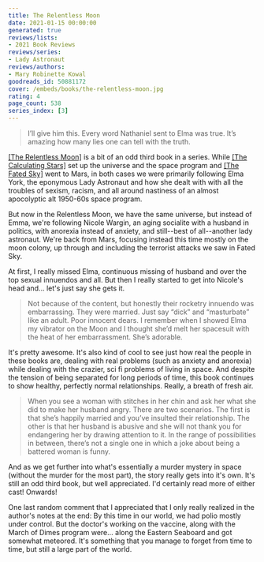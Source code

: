 ```yaml
---
title: The Relentless Moon
date: 2021-01-15 00:00:00
generated: true
reviews/lists:
- 2021 Book Reviews
reviews/series:
- Lady Astronaut
reviews/authors:
- Mary Robinette Kowal
goodreads_id: 50881172
cover: /embeds/books/the-relentless-moon.jpg
rating: 4
page_count: 538
series_index: [3]
---
```

> I’ll give him this. Every word Nathaniel sent to Elma was true. It’s amazing
> how many lies one can tell with the truth.

[[The Relentless Moon]]() is a bit of an odd third book in a series. While [[The Calculating Stars]]() set up the universe and the space program and [[The Fated Sky]]() went to Mars, in both cases we were primarily following Elma York, the eponymous Lady Astronaut and how she dealt with with all the troubles of sexism, racism, and all around nastiness of an almost apocolyptic alt 1950-60s space program.  

<!--more-->

But now in the Relentless Moon, we have the same universe, but instead of Emma, we're following Nicole Wargin, an aging socialite with a husband in politics, with anorexia instead of anxiety, and still--best of all--another lady astronaut. We're back from Mars, focusing instead this time mostly on the moon colony, up through and including the terrorist attacks we saw in Fated Sky.  

At first, I really missed Elma, continuous missing of husband and over the top sexual innuendos and all. But then I really started to get into Nicole's head and... let's just say she gets it.  

> Not because of the content, but honestly their rocketry innuendo was
> embarrassing. They were married. Just say “dick” and “masturbate” like an
> adult. Poor innocent dears. I remember when I showed Elma my vibrator on the
> Moon and I thought she’d melt her spacesuit with the heat of her
> embarrassment. She’s adorable.

It's pretty awesome. It's also kind of cool to see just how real the people in these books are, dealing with real problems (such as anxiety and anorexia) while dealing with the crazier, sci fi problems of living in space. And despite the tension of being separated for long periods of time, this book continues to show healthy, perfectly normal relationships. Really, a breath of fresh air.  

> When you see a woman with stitches in her chin and ask her what she did to
> make her husband angry. There are two scenarios. The first is that she’s
> happily married and you’ve insulted their relationship. The other is that
> her husband is abusive and she will not thank you for endangering her by
> drawing attention to it. In the range of possibilities in between, there’s
> not a single one in which a joke about being a battered woman is funny.

And as we get further into what's essentially a murder mystery in space (without the murder for the most part), the story really gets into it's own. It's still an odd third book, but well appreciated. I'd certainly read more of either cast! Onwards!  

One last random comment that I appreciated that I only really realized in the author's notes at the end: By this time in our world, we had polio mostly under control. But the doctor's working on the vaccine, along with the March of Dimes program were... along the Eastern Seaboard and got somewhat meteored. It's something that you manage to forget from time to time, but still a large part of the world.